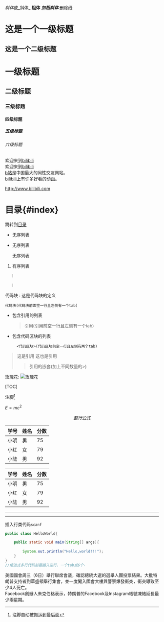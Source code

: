 

*斜体*或_斜体_
**粗体**
***加粗斜体***
~~删除线~~

这是一个一级标题
===========================
这是一个二级标题
--
# 一级标题
## 二级标题
### 三级标题
#### 四级标题
##### 五级标题
###### 六级标题

欢迎来到[bilibili](http://www.bilibili.com)  
欢迎来到[bilibili](http://www.bilibili.com "bilibili")  
[b站][1]是中国最大的同性交友网站。  
[bilibili][]上有许多好看的动画。  

[1]:http://www.bilibili.com "bilibili"  
[bilibili]:http://www.bilibili.com "b站"  
<http://www.bilibili.com>  

# 目录{#index}
跳转到[目录](#index)

* 无序列表
- 无序列表

  无序列表

1. 有序列表  

   l

   l

代码块
:    	这是代码块的定义

	代码块(代码块前面空一行且左侧有一个tab)
* 包含引用的列表
	
	>引用(引用前空一行且左侧有一个tab)
* 包含代码区块的列表

		<代码区块>(代码区块前空一行且左侧有两个tab)
	
> 这是引用 
> 这也是引用
>
> > 引用的嵌套(加上不同数量的>)

玫瑰花:
![玫瑰花](https://gimg2.baidu.com/image_search/src=http%3A%2F%2Fimage-ali.bianjiyi.com%2F1%2F2018%2F0301%2F10%2F5a976486da30c.jpg&refer=http%3A%2F%2Fimage-ali.bianjiyi.com&app=2002&size=f9999,10000&q=a80&n=0&g=0n&fmt=jpeg?sec=1612661480&t=65ee48cf07b46d923b12fbf1812ea65b "meiguihua")

[TOC]

注脚[^1]

[^1]:注脚自动被搬运到最后面

$E=mc^2$

$$整行公式$$

学号|姓名|分数
-|-|-
小明|男|75
小红|女|79
小陆|男|92

学号|姓名|分数
:--|:-|:-
小明|男|75
小红|女|79
小陆|男|92

--------------
**********

插入行类代码`scanf`

```java
public class HelloWorld{

	public static void main(String[] args){
	
		System.out.println("Hello,world!!!");
	}
}
//缩进式多行代码前要插入空行，一个tab或6个·

```

美國國會周三（6日）舉行聯席會議，確認總統大選的選舉人團投票結果。大批特朗普支持者到華盛頓舉行集會，並一度闖入國會大樓與警察爆發衝突，衝突導致至少4人死亡。  
Facebook創辦人朱克伯格表示，特朗普的Facebook及Instagram帳號凍結延長最少兩星期。









